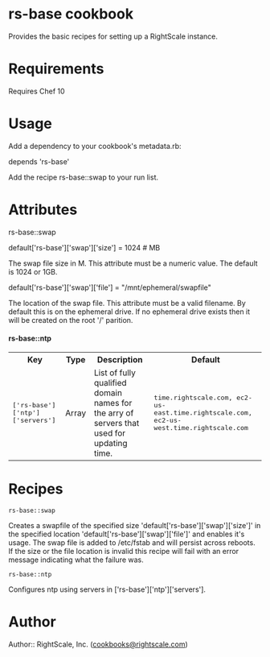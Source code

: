 # rs-base cookbook

Provides the basic recipes for setting up a RightScale instance.

# Requirements

Requires Chef 10

# Usage

Add a dependency to your cookbook's metadata.rb:

depends 'rs-base'

Add the recipe rs-base::swap to your run list.

# Attributes

rs-base::swap

default['rs-base']['swap']['size'] = 1024 # MB

The swap file size in M.  This attribute must be a numeric value.  The default is
1024 or 1GB.

default['rs-base']['swap']['file'] = "/mnt/ephemeral/swapfile"

The location of the swap file.  This attribute must be a valid filename. By default
this is on the ephemeral drive.  If no ephemeral drive exists then it will be created
on the root '/' parition.

#### rs-base::ntp
<table>
  <tr>
    <th>Key</th>
    <th>Type</th>
    <th>Description</th>
    <th>Default</th>
  </tr>
  <tr>
    <td><tt>['rs-base']['ntp']['servers']</tt></td>
    <td>Array</td>
    <td>List of fully qualified domain names for the arry of servers that used for updating time.</td>
    <td><tt>time.rightscale.com, ec2-us-east.time.rightscale.com, ec2-us-west.time.rightscale.com</tt></td>
  </tr>
</table>


# Recipes

`rs-base::swap`

Creates a swapfile of the specified size 'default['rs-base']['swap']['size']' in the
specified location 'default['rs-base']['swap']['file']' and enables it's usage.
The swap file is added to /etc/fstab and will persist across reboots.  If the size or the
file location is invalid this recipe will fail with an error message indicating what the
failure was.

`rs-base::ntp`

Configures ntp using servers in ['rs-base']['ntp']['servers'].

# Author

Author:: RightScale, Inc. (<cookbooks@rightscale.com>)
